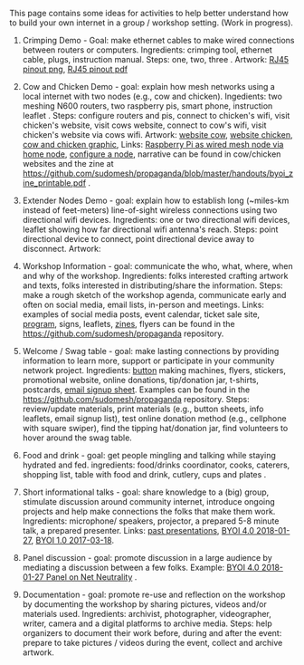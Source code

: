 This page contains some ideas for activities to help better understand how to build your own internet in a group / workshop setting. (Work in progress).

1. Crimping Demo - Goal: make ethernet cables to make wired connections between routers or computers. Ingredients: crimping tool, ethernet cable, plugs, instruction manual. Steps: one, two, three . Artwork: [RJ45 pinout png](https://github.com/sudomesh/propaganda/blob/master/cards/EthernetCableCrimpingLaminated.png), [RJ45 pinout pdf](https://github.com/sudomesh/propaganda/blob/master/cards/rj45_pinout.pdf)

1. Cow and Chicken Demo - goal: explain how mesh networks using a local internet with two nodes (e.g., cow and chicken). Ingedients: two meshing N600 routers, two raspberry pis, smart phone, instruction leaflet . Steps: configure routers and pis, connect to chicken's wifi, visit chicken's website, visit cows website, connect to cow's wifi, visit chicken's website via cows wifi. Artwork: [website cow](./cow/index.md), [website chicken](./chicken/index.md), [cow and chicken graphic](https://github.com/sudomesh/propaganda/blob/master/infographics/cow_chicken_mesh.png),  Links: [Raspberry Pi as wired mesh node via home node](https://github.com/sudomesh/babeld-lab/blob/master/services_guide.md#use-case---raspberry-pi-as-wired-mesh-node-via-home-node), [configure a node](https://peoplesopen.net/walkthrough), narrative can be found in cow/chicken websites and the zine at https://github.com/sudomesh/propaganda/blob/master/handouts/byoi_zine_printable.pdf .

1. Extender Nodes Demo - goal: explain how to establish long (~miles-km instead of feet-meters) line-of-sight wireless connections  using two directional wifi devices. Ingredients: one or two directional wifi devices, leaflet showing how far directional wifi antenna's reach. Steps: point directional device to connect, point directional device away to disconnect. Artwork: 

1. Workshop Information - goal: communicate the who, what, where, when and why of the workshop. Ingredients: folks interested crafting artwork and texts, folks interested in distributing/share the information. Steps: make a rough sketch of the workshop agenda, communicate early and often on social media, email lists, in-person and meetings. Links: examples of social media posts, event calendar, ticket sale site, [program](https://github.com/sudomesh/propaganda/blob/master/handouts/BYOIv4_program.pdf), signs, leaflets, [zines](https://github.com/sudomesh/propaganda/blob/master/handouts/byoi_zine_printable.pdf), flyers can be found in the https://github.com/sudomesh/propaganda repository. 

1. Welcome / Swag table - goal: make lasting connections by providing information to learn more, support or participate in your community network project. Ingredients: [button](https://github.com/sudomesh/propaganda/blob/master/buttons/oaklandmesh_buttonsheet.png) making machines, flyers, stickers, promotional website, online donations, tip/donation jar, t-shirts, postcards, [email signup sheet](https://github.com/sudomesh/propaganda/blob/master/handouts/BYOI_SignUp_Sheet_Watermark.pdf).  Examples can be found in the https://github.com/sudomesh/propaganda repository. Steps: review/update materials, print materials (e.g., button sheets, info leaflets, email signup list), test online donation method (e.g., cellphone with square swiper), find the tipping hat/donation jar, find volunteers to hover around the swag table. 

1. Food and drink - goal: get people mingling and talking while staying hydrated and fed. ingredients: food/drinks coordinator, cooks, caterers, shopping list, table with food and drink, cutlery, cups and plates . 

1. Short informational talks - goal: share knowledge to a (big) group, stimulate discussion around community internet, introduce ongoing projects and help make connections the folks that make them work. Ingredients: microphone/ speakers, projector, a prepared 5-8 minute talk, a prepared presenter. Links: [past presentations](https://github.com/sudomesh/propaganda/tree/master/presentations), [BYOI 4.0 2018-01-27](https://youtu.be/WuuE8lHgP5c), [BYOI 1.0 2017-03-18](https://youtu.be/wA7FNV6U8rU).

1. Panel discussion - goal: promote discussion in a large audience by mediating a discussion between a few folks. Example: [BYOI 4.0 2018-01-27 Panel on Net Neutrality](https://youtu.be/WuuE8lHgP5c?t=915) . 

1. Documentation - goal: promote re-use and reflection on the workshop by documenting the workshop by sharing pictures, videos and/or materials used.  Ingredients: archivist, photographer, videographer, writer, camera and a digital platforms to archive media. Steps: help organizers to document their work before, during and after the event: prepare to take pictures / videos during the event, collect and archive artwork. 

